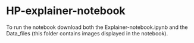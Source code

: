 # HP-explainer-notebook

To run the notebook download both the Explainer-notebook.ipynb and the Data_files (this folder contains images displayed in the notebook).

